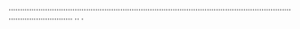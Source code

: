 ........................................................................................................................................................
..
.
